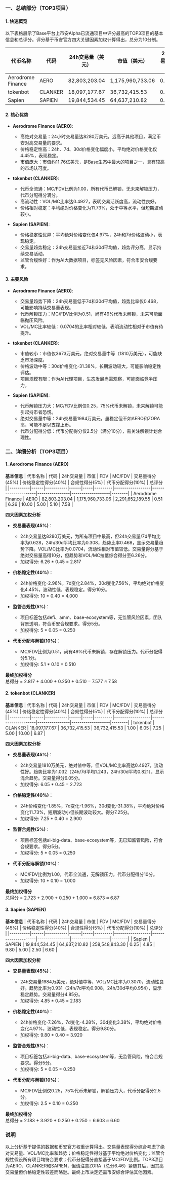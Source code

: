 ### 一、总结部分（TOP3项目）

#### 1. 快速概览
以下表格展示了Base平台上币安Alpha已流通项目中评分最高的TOP3项目的基本信息和总评分。评分基于币安官方四大关键因素加权计算得出，总分为10分制。

| 代币名称       | 代码      | 24h交易量（美元） | 市值（美元） | 24h交易量/市值 | FDV（美元） | MC/FDV | 总评分 |
|----------------|-----------|-------------------|--------------|----------------|-------------|---------|--------|
| Aerodrome Finance | AERO    | 82,803,203.04     | 1,175,960,733.06 | 0.0704       | 2,291,652,189.55 | 0.51    | 7.58   |
| tokenbot       | CLANKER   | 18,097,177.67     | 36,732,415.53    | 0.4927       | 36,732,415.53    | 1.00    | 6.87   |
| Sapien         | SAPIEN    | 19,844,534.45     | 64,637,210.82    | 0.3070       | 258,548,843.30    | 0.25    | 6.60   |

#### 2. 核心优势
- **Aerodrome Finance (AERO)**:
  - 高绝对交易量：24小时交易量达8280万美元，远高于其他项目，满足币安对高交易量的要求。
  - 价格稳定性高：24h、7d、30d价格变化幅度小，平均绝对价格变化仅4.45%，表现稳定。
  - 市值庞大：市值约11.76亿美元，是Base生态中最大的项目之一，具有较高的市场认可度。

- **tokenbot (CLANKER)**:
  - 代币全流通：MC/FDV比例为1.00，所有代币已解锁，无未来解锁压力，代币分配得分满分。
  - 高流动性：VOL/MC比率达0.4927，表明交易活跃度高，流动性良好。
  - 价格相对稳定：平均绝对价格变化为11.73%，处于中等水平，但短期波动较小。

- **Sapien (SAPIEN)**:
  - 价格稳定性优异：平均绝对价格变化仅4.97%，24h和7d价格波动小，表现稳定。
  - 交易量趋势稳定：24h交易量接近7d和30d平均值，趋势评分高，显示持续交易活动。
  - 监管合规性好：作为AI大数据项目，标签无风险因素，符合币安合规要求。

#### 3. 主要风险
- **Aerodrome Finance (AERO)**:
  - 交易量趋势下降：24h交易量低于7d和30d平均值，趋势比率仅0.468，可能影响持续交易量表现。
  - 代币解锁压力：MC/FDV比例为0.51，尚有49%代币未解锁，未来可能面临抛压风险。
  - VOL/MC比率较低：0.0704的比率相对较低，表明流动性相对于市值有待提升。

- **tokenbot (CLANKER)**:
  - 市值较小：市值仅3673万美元，绝对交易量中等（1810万美元），可能缺乏市场深度。
  - 价格波动中等：30d价格变化-31.38%，长期波动较大，可能影响稳定性评估。
  - 项目规模有限：作为AI代理项目，生态发展尚需观察，可能面临竞争压力。

- **Sapien (SAPIEN)**:
  - 代币解锁压力大：MC/FDV比例仅0.25，75%代币未解锁，未来解锁可能引起持币者恐慌。
  - 绝对交易量中等：24h交易量1984万美元，虽稳定但不如AERO和ZORA高，可能不足以支撑上币。
  - 代币分配得分低：代币分配得分仅2.5分（满分10分），需关注解锁计划合理性。

### 二、详细分析（TOP3项目）

#### 1. Aerodrome Finance (AERO)
**基本信息**
| 代币名称 | 代码 | 24h交易量 | 市值 | FDV | MC/FDV | 交易量得分(45%) | 价格稳定性得分(40%) | 合规性得分(5%) | 代币分配得分(10%) | 总评分 |
|----------|------|-----------|------|-----|---------|------------------|---------------------|----------------|-------------------|--------|
| Aerodrome Finance | AERO | 82,803,203.04 | 1,175,960,733.06 | 2,291,652,189.55 | 0.51 | 6.26 | 10.00 | 5.00 | 5.10 | 7.58 |

**四大因素加权分析**
- **交易量表现(45%)**：
  - 24h交易量达8280万美元，为所有项目中最高，但24h交易量/7d平均比率为0.628，24h/30d平均比率为0.308，趋势比率0.468，显示交易量趋势下降。VOL/MC比率为0.0704，流动性相对市值较低。交易量得分基于绝对交易量高得10分，但趋势和VOL/MC拉低综合得分至6.26分。
  - 加权得分: 6.26 * 0.45 = 2.817

- **价格稳定性(40%)**：
  - 24h价格变化-2.96%，7d变化2.84%，30d变化7.56%，平均绝对价格变化4.45%，波动性低，表现稳定。得分10分。
  - 加权得分: 10 * 0.40 = 4.000

- **监管合规性(5%)**：
  - 项目标签包括defi、amm、base-ecosystem等，无监管风险因素，团队背景透明，符合币安合规要求。得分5分。
  - 加权得分: 5 * 0.05 = 0.250

- **代币分配与解锁(10%)**：
  - MC/FDV比例为0.51，尚有49%代币未解锁，存在解锁压力。代币分配得分5.1分。
  - 加权得分: 5.1 * 0.10 = 0.510

**最终加权得分**  
总得分 = 2.817 + 4.000 + 0.250 + 0.510 = 7.577 ≈ 7.58

#### 2. tokenbot (CLANKER)
**基本信息**
| 代币名称 | 代码 | 24h交易量 | 市值 | FDV | MC/FDV | 交易量得分(45%) | 价格稳定性得分(40%) | 合规性得分(5%) | 代币分配得分(10%) | 总评分 |
|----------|------|-----------|------|-----|---------|------------------|---------------------|----------------|-------------------|--------|
| tokenbot | CLANKER | 18,097,177.67 | 36,732,415.53 | 36,732,415.53 | 1.00 | 6.05 | 7.25 | 5.00 | 10.00 | 6.87 |

**四大因素加权分析**
- **交易量表现(45%)**：
  - 24h交易量1810万美元，绝对値中等，但VOL/MC比率高达0.4927，流动性好。趋势比率为1.032（24h/7d平均1.243，24h/30d平均0.821），显示混合趋势。交易量得分6.05分。
  - 加权得分: 6.05 * 0.45 = 2.723

- **价格稳定性(40%)**：
  - 24h价格变化-1.85%，7d变化-1.96%，30d变化-31.38%，平均绝对价格变化11.73%，短期波动小但长期波动较大。得分7.25分。
  - 加权得分: 7.25 * 0.40 = 2.900

- **监管合规性(5%)**：
  - 项目标签包括ai-big-data、base-ecosystem等，无已知监管风险，符合合规要求。得分5分。
  - 加权得分: 5 * 0.05 = 0.250

- **代币分配与解锁(10%)**：
  - MC/FDV比例为1.00，代币全流通，无解锁压力，代币分配得分10分。
  - 加权得分: 10 * 0.10 = 1.000

**最终加权得分**  
总得分 = 2.723 + 2.900 + 0.250 + 1.000 = 6.873 ≈ 6.87

#### 3. Sapien (SAPIEN)
**基本信息**
| 代币名称 | 代码 | 24h交易量 | 市值 | FDV | MC/FDV | 交易量得分(45%) | 价格稳定性得分(40%) | 合规性得分(5%) | 代币分配得分(10%) | 总评分 |
|----------|------|-----------|------|-----|---------|------------------|---------------------|----------------|-------------------|--------|
| Sapien | SAPIEN | 19,844,534.45 | 64,637,210.82 | 258,548,843.30 | 0.25 | 4.85 | 9.80 | 5.00 | 2.50 | 6.60 |

**四大因素加权分析**
- **交易量表现(45%)**：
  - 24h交易量1984万美元，绝对値中等，VOL/MC比率为0.3070，流动性良好。趋势比率为0.931（24h/7d平均0.908，24h/30d平均0.954），显示稳定趋势。交易量得分4.85分。
  - 加权得分: 4.85 * 0.45 = 2.183

- **价格稳定性(40%)**：
  - 24h价格变化-7.26%，7d变化-4.28%，30d变化3.38%，平均绝对价格变化4.97%，波动性低，表现稳定。得分9.80分。
  - 加权得分: 9.80 * 0.40 = 3.920

- **监管合规性(5%)**：
  - 项目标签包括ai-big-data、base-ecosystem等，无监管风险，符合合规要求。得分5分。
  - 加权得分: 5 * 0.05 = 0.250

- **代币分配与解锁(10%)**：
  - MC/FDV比例仅0.25，75%代币未解锁，解锁压力大，代币分配得分2.5分。
  - 加权得分: 2.5 * 0.10 = 0.250

**最终加权得分**  
总得分 = 2.183 + 3.920 + 0.250 + 0.250 = 6.603 ≈ 6.60

### 说明
以上分析基于提供的数据和币安官方权重计算得出。交易量表现得分综合考虑了绝对交易量、VOL/MC比率和趋势；价格稳定性得分基于平均绝对价格变化；监管合规性假设所有项目均符合要求；代币分配得分直接基于MC/FDV比例。TOP3项目为AERO、CLANKER和SAPIEN，但请注意ZORA（总分6.46）紧随其后，因其高交易量但价格稳定性较差而略逊。最终上币决定还需币安综合评估其他因素。